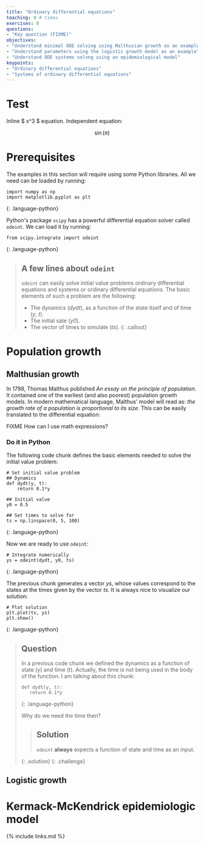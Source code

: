 ```yaml
---
title: "Ordinary differential equations"
teaching: 0 # times
exercises: 0
questions:
- "Key question (FIXME)"
objectives:
- "Understand minimal ODE solving using Malthusian growth as an example"
- "Understand parameters using the logistic growth model as an example"
- "Understand ODE systems solvng using an epidemiological model"
keypoints:
- "Ordinary differential equations"
- "Systems of ordinary differential equations"
---
```


# Test

Inline $ x^3 $ equation. Independent equation:

$$
\sin(\pi)
$$

# Prerequisites

The examples in this section will require using some Python libraries. All we need can be loaded by running:

~~~
import numpy as np
import matplotlib.pyplot as plt
~~~
{: .language-python}

Python's package `scipy` has a powerful differential equation solver called `odeint`. We can load it by running:

~~~
from scipy.integrate import odeint
~~~
{: .language-python}

> ## A few lines about `odeint`
>
>
>`odeint` can easily solve initial value problems ordinary differential equations and systems or ordinary differential equations. The basic elements of such a problem are the following:
>
> - The dynamics (_dydt_), as a function of the state itself and of time (_y_, _t_).
> - The initial sate (_y0_).
> - The vector of times to simulate (_ts_).
{: .callout}


# Population growth

## Malthusian growth
In 1798, Thomas Malthus published _An essay on the principle of population_. It contained one of the earliest (and also poorest) population growth models. In modern mathematical language, Malthus' model will read as: _the growth rate of a population is proportional to its size_. This can be easily translated to the differential equation:

FIXME How can I use math expressions?

### Do it in Python

The following code chunk defines the basic elements needed to solve the initial value problem:

~~~
# Set initial value problem
## Dynamics
def dydt(y, t):
    return 0.1*y

## Initial value
y0 = 0.5

## Set times to solve for
ts = np.linspace(0, 5, 100)
~~~
{: .language-python}

Now we are ready to use `odeint`:
~~~
# Integrate numerically
ys = odeint(dydt, y0, ts)
~~~
{: .language-python}

The previous chunk generates a vector _ys_, whose values correspond to the states at the times given by the vector _ts_. It is always nice to visualize our solution:
~~~
# Plot solution
plt.plot(ts, ys)
plt.show()
~~~
{: .language-python}


> ## Question
>
> In a previous code chunk we defined the dynamics as a function of state (y) and time (t). Actually, the time is not being used in the body of the function. I am talking about this chunk:
> ~~~
> def dydt(y, t):
>    return 0.1*y
> ~~~
> {: .language-python}
>
> Why do we need the time then?
>
>
> > ## Solution
> >
> > `odeint` **always** expects a function of state and time as an input.
> >
> {: .solution}
{: .challenge}

## Logistic growth

# Kermack-McKendrick epidemiologic model


{% include links.md %}
